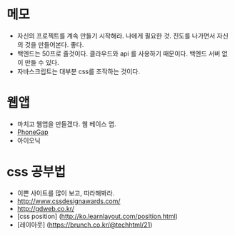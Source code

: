 # 메모
- 자신의 프로젝트를 계속 만들기 시작해라. 나에게 필요한 것. 진도를 나가면서 자신의 것을 만들어본다. 좋다.
- 백엔드는 50프로 줄것이다. 클라우드와 api 를 사용하기 때문이다. 백엔드 서버 없이 만들 수 있다.
- 자바스크립트는 대부분 css를 조작하는 것이다.

# 웹앱
- 마치고 웹앱을 만들겠다. 웹 베이스 앱.
- [PhoneGap](http://phonegap.com/)
- 아이오닉

# css 공부법
- 이쁜 사이트를 많이 보고, 따라해봐라.
- http://www.cssdesignawards.com/
- http://gdweb.co.kr/
- [css position] (http://ko.learnlayout.com/position.html)
- [레이아웃] (https://brunch.co.kr/@techhtml/21)
